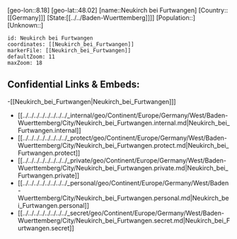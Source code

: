 ﻿---
location: [48.02,8.18]
mapzoom: [7,12] 
mapmarker: city 
type: City
tags:
- geo/City


SpocWebEntityId: 32835
isDeleted: false
confidential: public

---
[geo-lon::8.18]
[geo-lat::48.02]
[name::Neukirch bei Furtwangen]
[Country::[[Germany]]]
[State:[[../../Baden-Wuerttemberg]]]]
[Population::]
[Unknown::]


```leaflet
id: Neukirch bei Furtwangen
coordinates: [[Neukirch_bei_Furtwangen]]
markerFile: [[Neukirch_bei_Furtwangen]]
defaultZoom: 11 
maxZoom: 18
```


## Confidential Links & Embeds: 
-[[Neukirch_bei_Furtwangen|Neukirch_bei_Furtwangen]]] 
- [[../../../../../../../../_internal/geo/Continent/Europe/Germany/West/Baden-Wuerttemberg/City/Neukirch_bei_Furtwangen.internal.md|Neukirch_bei_Furtwangen.internal]] 
- [[../../../../../../../../_protect/geo/Continent/Europe/Germany/West/Baden-Wuerttemberg/City/Neukirch_bei_Furtwangen.protect.md|Neukirch_bei_Furtwangen.protect]] 
- [[../../../../../../../../_private/geo/Continent/Europe/Germany/West/Baden-Wuerttemberg/City/Neukirch_bei_Furtwangen.private.md|Neukirch_bei_Furtwangen.private]] 
- [[../../../../../../../../_personal/geo/Continent/Europe/Germany/West/Baden-Wuerttemberg/City/Neukirch_bei_Furtwangen.personal.md|Neukirch_bei_Furtwangen.personal]] 
- [[../../../../../../../../_secret/geo/Continent/Europe/Germany/West/Baden-Wuerttemberg/City/Neukirch_bei_Furtwangen.secret.md|Neukirch_bei_Furtwangen.secret]] 
